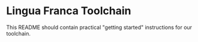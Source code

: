 # Lingua Franca Toolchain

This README should contain practical "getting started" instructions for our toolchain.


